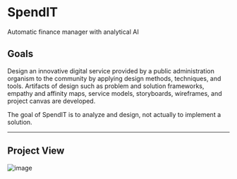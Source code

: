 # SpendIT
Automatic finance manager with analytical AI


## Goals

Design an innovative digital service provided by a public administration organism to the community by applying design methods, techniques, and tools. Artifacts of design such as problem and solution frameworks, empathy and affinity maps, service models, storyboards, wireframes, and project canvas are developed. 

The goal of SpendIT is to analyze and design, not actually to implement a solution.

---

## Project View

![image](https://user-images.githubusercontent.com/78174997/178466039-5abedd6f-e31a-4eef-87ed-0c6e0fed46ef.png)
